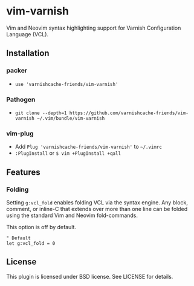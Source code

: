 # vim-varnish

Vim and Neovim syntax highlighting support for Varnish Configuration
Language (VCL).

## Installation

### packer

* `use 'varnishcache-friends/vim-varnish'`

### Pathogen

* `git clone --depth=1 https://github.com/varnishcache-friends/vim-varnish ~/.vim/bundle/vim-varnish`

### vim-plug

* Add `Plug 'varnishcache-friends/vim-varnish'` to `~/.vimrc`
* `:PlugInstall` or `$ vim +PlugInstall +qall`

## Features

### Folding

Setting `g:vcl_fold` enables folding VCL via the syntax engine.
Any block, comment, or inline-C that extends over more than one
line can be folded using the standard Vim and Neovim fold-commands.

This option is off by default.

```
" Default
let g:vcl_fold = 0
```

## License

This plugin is licensed under BSD license. See LICENSE for details.
